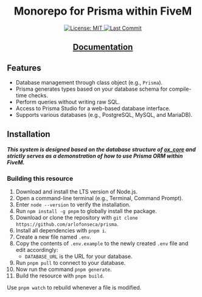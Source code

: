<h1 align="center">Monorepo for Prisma within FiveM</h1>

<p align="center">
  <a href="https://github.com/arlofonseca/prisma/blob/main/LICENSE">
    <img src="https://img.shields.io/badge/License-MIT-blue.svg?style=flat" alt="License: MIT">
  </a>
  <a href="https://github.com/arlofonseca/prisma/commits/main/">
    <img src="https://img.shields.io/github/last-commit/arlofonseca/prisma.svg?style=flat" alt="Last Commit">
  </a>
</p>

<p align="center">
	<h2 align="center"><a href="https://www.prisma.io/docs/orm/reference/prisma-client-reference">Documentation</a></h2>
</p>

## Features

- Database management through class object (e.g., `Prisma`).
- Prisma generates types based on your database schema for compile-time checks.
- Perform queries without writing raw SQL.
- Access to Prisma Studio for a web-based database interface.
- Supports various databases (e.g., PostgreSQL, MySQL, and MariaDB).

## Installation

##### _This system is designed based on the database structure of [ox_core](https://github.com/overextended/ox_core) and strictly serves as a demonstration of how to use Prisma ORM within FiveM._

### Building this resource

1. Download and install the LTS version of Node.js.
2. Open a command-line terminal (e.g., Terminal, Command Prompt).
3. Enter `node --version` to verify the installation.
4. Run `npm install -g pnpm` to globally install the package.
5. Download or clone the repository with `git clone https://github.com/arlofonseca/prisma`.
6. Install all dependencies with `pnpm i`.
7. Create a new file named `.env`.
8. Copy the contents of `.env.example` to the newly created `.env` file and edit accordingly:
   - `DATABASE_URL` is the URL for your database.
9. Run `pnpm pull` to connect to your database.
10. Now run the command `pnpm generate`.
11. Build the resource with `pnpm build`.

Use `pnpm watch` to rebuild whenever a file is modified.

